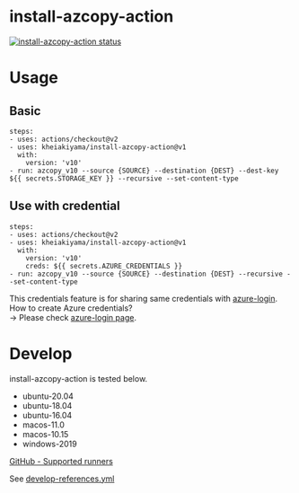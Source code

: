 # install-azcopy-action

<a href="https://github.com/kheiakiyama/install-azcopy-action/actions"><img alt="install-azcopy-action status" src="https://github.com/kheiakiyama/install-azcopy-action/workflows/build-test/badge.svg"></a>

# Usage

## Basic
```
steps:
- uses: actions/checkout@v2
- uses: kheiakiyama/install-azcopy-action@v1
  with:
    version: 'v10'
- run: azcopy_v10 --source {SOURCE} --destination {DEST} --dest-key ${{ secrets.STORAGE_KEY }} --recursive --set-content-type
```

## Use with credential
```
steps:
- uses: actions/checkout@v2
- uses: kheiakiyama/install-azcopy-action@v1
  with:
    version: 'v10'
    creds: ${{ secrets.AZURE_CREDENTIALS }}
- run: azcopy_v10 --source {SOURCE} --destination {DEST} --recursive --set-content-type
```

This credentials feature is for sharing same credentials with [azure-login](https://github.com/marketplace/actions/azure-login).  
How to create Azure credentials?  
-> Please check [azure-login page](https://github.com/marketplace/actions/azure-login#configure-azure-credentials).

# Develop

install-azcopy-action is tested below.
- ubuntu-20.04
- ubuntu-18.04
- ubuntu-16.04
- macos-11.0
- macos-10.15
- windows-2019

[GitHub - Supported runners](https://docs.github.com/en/free-pro-team@latest/actions/reference/specifications-for-github-hosted-runners#supported-runners-and-hardware-resources)

See [develop-references.yml](develop-references.yml)

